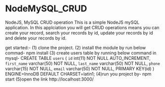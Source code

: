 # NodeMySQL_CRUD
NodeJS, MySQL CRUD operation
This is a simple NodeJS mySQL application. In this applciation you will get CRUD operations means you can create your record,
search your records by id, update your records by id and delete your records by id.


get started:-
(1) clone the project.
(2) install the module by run below commad-
npm install
(3) create users table by running below command in mysql-
CREATE TABLE `users` (
  `id` int(11) NOT NULL AUTO_INCREMENT,
  `first_name` varchar(50) NOT NULL,
  `last_name` varchar(50) NOT NULL,
  `phone` varchar(15) NOT NULL,
  `email` varchar(50) NOT NULL,
    PRIMARY KEY(id)
) ENGINE=InnoDB DEFAULT CHARSET=latin1;
(4)run you project by-
npm start
(5)open the link
http://localhost:3000/
